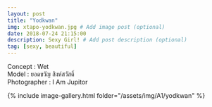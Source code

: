 ```yaml
---
layout: post
title: "Yodkwan"
img: xtapo-yodkwan.jpg # Add image post (optional)
date: 2018-07-24 21:15:00
description: Sexy Girl! # Add post description (optional)
tag: [sexy, beautiful]
---
```

Concept : Wet  
Model : ยอดขวัญ สิงห์สวัสดิ์  
Photographer : I Am Jupitor                             

{% include image-gallery.html folder="/assets/img/A1/yodkwan" %}
